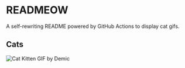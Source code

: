 # READMEOW

A self-rewriting README powered by GitHub Actions to display cat gifs.

## Cats

![Cat Kitten GIF by Demic](https://media3.giphy.com/media/3oriO0OEd9QIDdllqo/200.gif?cid=9acd02davvzjv42uguqt3kyjjhbujrl78q2ks33huq26kfdh&ep=v1_gifs_search&rid=200.gif&ct=g)

